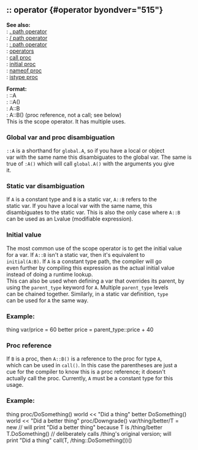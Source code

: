 ## :: operator {#operator byondver="515"}    
**See also:**    
:   [. path operator](/operator/path/%2e)    
:   [/ path operator](/operator/path//)    
:   [: path operator](/operator/path/:)    
:   [operators](/operator)    
:   [call proc](/proc/call)    
:   [initial proc](/proc/initial)    
:   [nameof proc](/proc/nameof)    
:   [istype proc](/proc/istype)    
<!-- -->    
**Format:**    
:   ::A    
:   ::A()    
:   A::B    
:   A::B() (proc reference, not a call; see below)    
This is the scope operator. It has multiple uses.    
### Global var and proc disambiguation    
`::A` is a shorthand for `global.A`, so if you have a local or object    
var with the same name this disambiguates to the global var. The same is    
true of `:A()` which will call `global.A()` with the arguments you give    
it.    
### Static var disambiguation    
If `A` is a constant type and `B` is a static var, `A::B` refers to the    
static var. If you have a local var with the same name, this    
disambiguates to the static var. This is also the only case where `A::B`    
can be used as an Lvalue (modifiable expression).    
### Initial value    
The most common use of the scope operator is to get the initial value    
for a var. If `A::B` isn\'t a static var, then it\'s equivalent to    
`initial(A:B)`. If `A` is a constant type path, the compiler will go    
even further by compiling this expression as the actual initial value    
instead of doing a runtime lookup.    
This can also be used when defining a var that overrides its parent, by    
using the `parent_type` keyword for `A`. Multiple `parent_type` levels    
can be chained together. Similarly, in a static var definition, `type`    
can be used for `A` the same way.    
### Example:    
thing var/price = 60 better price = parent_type::price + 40    
### Proc reference    
If `B` is a proc, then `A::B()` is a reference to the proc for type `A`,    
which can be used in `call()`. In this case the parentheses are just a    
cue for the compiler to know this is a proc reference; it doesn\'t    
actually call the proc. Currently, `A` must be a constant type for this    
usage.    
### Example:    
thing proc/DoSomething() world \<\< \"Did a thing\" better DoSomething()    
world \<\< \"Did a better thing\" proc/Downgrade() var/thing/better/T =    
new // will print \"Did a better thing\" because T is /thing/better    
T.DoSomething() // deliberately calls /thing\'s original version; will    
print \"Did a thing\" call(T, /thing::DoSomething())()  